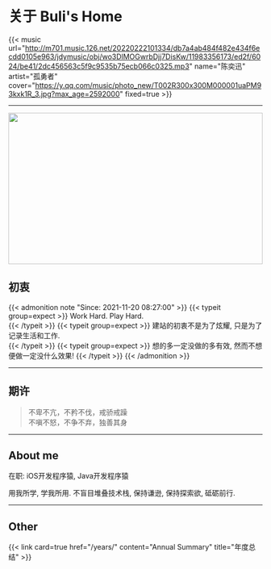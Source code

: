 # 关于 Buli's Home


{{< music url="http://m701.music.126.net/20220222101334/db7a4ab484f482e434f6ecdd0105e963/jdymusic/obj/wo3DlMOGwrbDjj7DisKw/11983356173/ed2f/6024/be41/2dc456563c5f9c9535b75ecb066c0325.mp3" name="陈奕迅" artist="孤勇者" cover="https://y.qq.com/music/photo_new/T002R300x300M000001uaPM93kxk1R_3.jpg?max_age=2592000" fixed=true >}}

---



<img src='http://mustard_gxg.gitee.io/pic/pictures/2022-02/202202221426721.jpeg' style='height:300px;width:100%'/>



## 初衷

{{< admonition note "Since: 2021-11-20 08:27:00" >}}
{{< typeit group=expect >}}
  Work Hard. Play Hard.   
{{< /typeit >}}
{{< typeit group=expect >}}
  建站的初衷不是为了炫耀, 只是为了记录生活和工作.   
{{< /typeit >}}
{{< typeit group=expect >}}
  想的多一定没做的多有效, 然而不想便做一定没什么效果!
{{< /typeit >}}
{{< /admonition >}}

---



## 期许

> 不卑不亢，不矜不伐，戒骄戒躁  
> 不嗔不怒，不争不弃，独善其身

---



## About me

在职: iOS开发程序猿, Java开发程序猿

用我所学, 学我所用. 不盲目堆叠技术栈, 保持谦逊, 保持探索欲, 砥砺前行. 

---



## Other

{{< link card=true href="/years/" content="Annual Summary" title="年度总结" >}}
